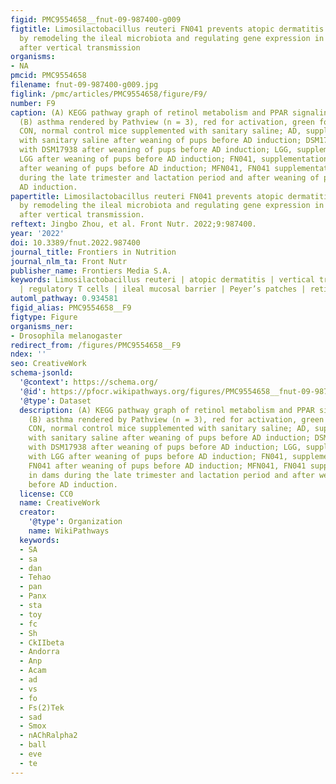 ```yaml
---
figid: PMC9554658__fnut-09-987400-g009
figtitle: Limosilactobacillus reuteri FN041 prevents atopic dermatitis in pup mice
  by remodeling the ileal microbiota and regulating gene expression in Peyer’s patches
  after vertical transmission
organisms:
- NA
pmcid: PMC9554658
filename: fnut-09-987400-g009.jpg
figlink: /pmc/articles/PMC9554658/figure/F9/
number: F9
caption: (A) KEGG pathway graph of retinol metabolism and PPAR signaling pathway,
  (B) asthma rendered by Pathview (n = 3), red for activation, green for inhibition.
  CON, normal control mice supplemented with sanitary saline; AD, supplementation
  with sanitary saline after weaning of pups before AD induction; DSM17938, supplementation
  with DSM17938 after weaning of pups before AD induction; LGG, supplementation with
  LGG after weaning of pups before AD induction; FN041, supplementation with FN041
  after weaning of pups before AD induction; MFN041, FN041 supplementation in dams
  during the late trimester and lactation period and after weaning of pups before
  AD induction.
papertitle: Limosilactobacillus reuteri FN041 prevents atopic dermatitis in pup mice
  by remodeling the ileal microbiota and regulating gene expression in Peyer’s patches
  after vertical transmission.
reftext: Jingbo Zhou, et al. Front Nutr. 2022;9:987400.
year: '2022'
doi: 10.3389/fnut.2022.987400
journal_title: Frontiers in Nutrition
journal_nlm_ta: Front Nutr
publisher_name: Frontiers Media S.A.
keywords: Limosilactobacillus reuteri | atopic dermatitis | vertical transmission
  | regulatory T cells | ileal mucosal barrier | Peyer’s patches | retinol metabolism
automl_pathway: 0.934581
figid_alias: PMC9554658__F9
figtype: Figure
organisms_ner:
- Drosophila melanogaster
redirect_from: /figures/PMC9554658__F9
ndex: ''
seo: CreativeWork
schema-jsonld:
  '@context': https://schema.org/
  '@id': https://pfocr.wikipathways.org/figures/PMC9554658__fnut-09-987400-g009.html
  '@type': Dataset
  description: (A) KEGG pathway graph of retinol metabolism and PPAR signaling pathway,
    (B) asthma rendered by Pathview (n = 3), red for activation, green for inhibition.
    CON, normal control mice supplemented with sanitary saline; AD, supplementation
    with sanitary saline after weaning of pups before AD induction; DSM17938, supplementation
    with DSM17938 after weaning of pups before AD induction; LGG, supplementation
    with LGG after weaning of pups before AD induction; FN041, supplementation with
    FN041 after weaning of pups before AD induction; MFN041, FN041 supplementation
    in dams during the late trimester and lactation period and after weaning of pups
    before AD induction.
  license: CC0
  name: CreativeWork
  creator:
    '@type': Organization
    name: WikiPathways
  keywords:
  - SA
  - sa
  - dan
  - Tehao
  - pan
  - Panx
  - sta
  - toy
  - fc
  - Sh
  - CkIIbeta
  - Andorra
  - Anp
  - Acam
  - ad
  - vs
  - fo
  - Fs(2)Tek
  - sad
  - Smox
  - nAChRalpha2
  - ball
  - eve
  - te
---
```

